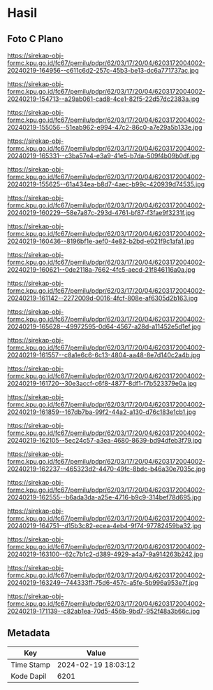 # Hasil

## Foto C Plano

https://sirekap-obj-formc.kpu.go.id/fc67/pemilu/pdpr/62/03/17/20/04/6203172004002-20240219-164956--c611c6d2-257c-45b3-be13-dc6a771737ac.jpg

https://sirekap-obj-formc.kpu.go.id/fc67/pemilu/pdpr/62/03/17/20/04/6203172004002-20240219-154713--a29ab061-cad8-4ce1-82f5-22d57dc2383a.jpg

https://sirekap-obj-formc.kpu.go.id/fc67/pemilu/pdpr/62/03/17/20/04/6203172004002-20240219-155056--51eab962-e994-47c2-86c0-a7e29a5b133e.jpg

https://sirekap-obj-formc.kpu.go.id/fc67/pemilu/pdpr/62/03/17/20/04/6203172004002-20240219-165331--c3ba57e4-e3a9-41e5-b7da-509f4b09b0df.jpg

https://sirekap-obj-formc.kpu.go.id/fc67/pemilu/pdpr/62/03/17/20/04/6203172004002-20240219-155625--61a434ea-b8d7-4aec-b99c-420939d74535.jpg

https://sirekap-obj-formc.kpu.go.id/fc67/pemilu/pdpr/62/03/17/20/04/6203172004002-20240219-160229--58e7a87c-293d-4761-bf87-f3fae9f3231f.jpg

https://sirekap-obj-formc.kpu.go.id/fc67/pemilu/pdpr/62/03/17/20/04/6203172004002-20240219-160436--8196bf1e-aef0-4e82-b2bd-e021f9c1afa1.jpg

https://sirekap-obj-formc.kpu.go.id/fc67/pemilu/pdpr/62/03/17/20/04/6203172004002-20240219-160621--0de2118a-7662-4fc5-aecd-21f846116a0a.jpg

https://sirekap-obj-formc.kpu.go.id/fc67/pemilu/pdpr/62/03/17/20/04/6203172004002-20240219-161142--2272009d-0016-4fcf-808e-af6305d2b163.jpg

https://sirekap-obj-formc.kpu.go.id/fc67/pemilu/pdpr/62/03/17/20/04/6203172004002-20240219-165628--49972595-0d64-4567-a28d-a11452e5d1ef.jpg

https://sirekap-obj-formc.kpu.go.id/fc67/pemilu/pdpr/62/03/17/20/04/6203172004002-20240219-161557--c8a1e6c6-6c13-4804-aa48-8e7d140c2a4b.jpg

https://sirekap-obj-formc.kpu.go.id/fc67/pemilu/pdpr/62/03/17/20/04/6203172004002-20240219-161720--30e3accf-c6f8-4877-8df1-f7b523379e0a.jpg

https://sirekap-obj-formc.kpu.go.id/fc67/pemilu/pdpr/62/03/17/20/04/6203172004002-20240219-161859--167db7ba-99f2-44a2-a130-d76c183e1cb1.jpg

https://sirekap-obj-formc.kpu.go.id/fc67/pemilu/pdpr/62/03/17/20/04/6203172004002-20240219-162105--5ec24c57-a3ea-4680-8639-bd94dfeb3f79.jpg

https://sirekap-obj-formc.kpu.go.id/fc67/pemilu/pdpr/62/03/17/20/04/6203172004002-20240219-162237--465323d2-4470-49fc-8bdc-b46a30e7035c.jpg

https://sirekap-obj-formc.kpu.go.id/fc67/pemilu/pdpr/62/03/17/20/04/6203172004002-20240219-162555--b6ada3da-a25e-4716-b9c9-314bef78d695.jpg

https://sirekap-obj-formc.kpu.go.id/fc67/pemilu/pdpr/62/03/17/20/04/6203172004002-20240219-164751--d15b3c82-ecea-4eb4-9f74-97782459ba32.jpg

https://sirekap-obj-formc.kpu.go.id/fc67/pemilu/pdpr/62/03/17/20/04/6203172004002-20240219-163100--62c7b1c2-d389-4929-a4a7-9a914263b242.jpg

https://sirekap-obj-formc.kpu.go.id/fc67/pemilu/pdpr/62/03/17/20/04/6203172004002-20240219-163249--744333ff-75d6-457c-a5fe-5b996a953e7f.jpg

https://sirekap-obj-formc.kpu.go.id/fc67/pemilu/pdpr/62/03/17/20/04/6203172004002-20240219-171139--c82ab1ea-70d5-456b-9bd7-952f48a3b66c.jpg


## Metadata

| Key        | Value               |
| ---------- | ------------------- |
| Time Stamp | 2024-02-19 18:03:12 |
| Kode Dapil | 6201                |



